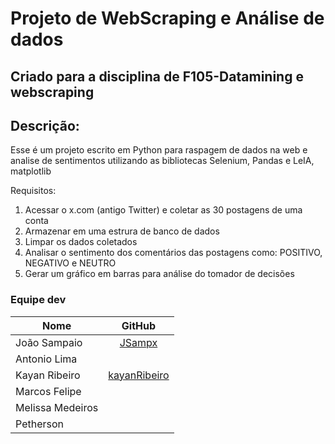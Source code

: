 # Projeto de WebScraping e Análise de dados

## Criado para a disciplina de F105-Datamining e webscraping


## Descrição: 

Esse é um projeto escrito em Python para raspagem de dados na 
web e analise de sentimentos utilizando as bibliotecas Selenium, Pandas e 
LeIA, matplotlib

Requisitos:
1. Acessar o x.com (antigo Twitter) e coletar as 30 postagens de uma conta
2. Armazenar em uma estrura de banco de dados
3. Limpar os dados coletados
4. Analisar o sentimento dos comentários das postagens como: POSITIVO, NEGATIVO e NEUTRO
5. Gerar um gráfico em barras para análise do tomador de decisões



### Equipe dev
| Nome          |               GitHub                |
|---------------|:-----------------------------------:|
| João Sampaio  | [JSampx](https://github.com/JSampx) |
| Antonio Lima  | 
| Kayan Ribeiro | [kayanRibeiro](https://github.com/kayanRibeiro)
| Marcos Felipe |
| Melissa Medeiros |
| Petherson |
